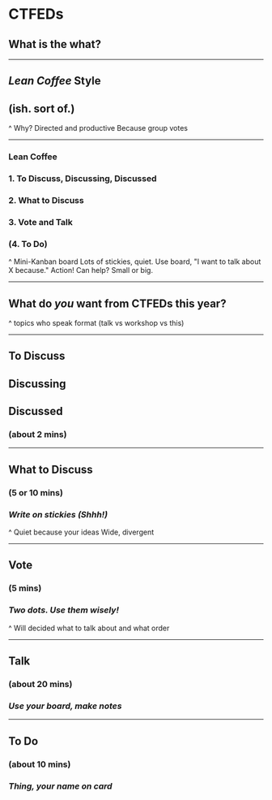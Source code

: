 # CTFEDs
## What is the what?

---

## *Lean Coffee* Style
## (ish. sort of.)

^ Why? Directed and productive
Because group votes

---

### **Lean Coffee**

### 1. To Discuss, Discussing, Discussed
### 2. What to Discuss
### 3. Vote and Talk
### (4. To Do)

^ Mini-Kanban board
Lots of stickies, quiet.
Use board, "I want to talk about X because."
Action! Can help? Small or big.


---

## What do *you* want from CTFEDs this year?

^ topics
who speak
format (talk vs workshop vs this)

---

## To Discuss
## Discussing
## Discussed
### (about 2 mins)

---

## What to Discuss
### (5 or 10 mins)
### *Write on stickies (Shhh!)*

^ Quiet because your ideas
Wide, divergent

---

## Vote
### (5 mins)
### *Two dots. Use them wisely!*

^ Will decided what to talk about
and what order

---

## Talk
### (about 20 mins)
### *Use your board, make notes*

---

## To Do
### (about 10 mins)
### *Thing, your name on card*
